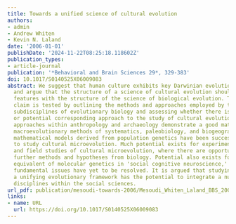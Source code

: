 ```yaml
---
title: Towards a unified science of cultural evolution
authors:
- admin
- Andrew Whiten
- Kevin N. Laland
date: '2006-01-01'
publishDate: '2024-11-22T08:25:18.118602Z'
publication_types:
- article-journal
publication: '*Behavioral and Brain Sciences 29*, 329-383'
doi: 10.1017/S0140525X06009083
abstract: We suggest that human culture exhibits key Darwinian evolutionary properties,
  and argue that the structure of a science of cultural evolution should share fundamental
  features with the structure of the science of biological evolution. This latter
  claim is tested by outlining the methods and approaches employed by the principal
  subdisciplines of evolutionary biology and assessing whether there is an existing
  or potential corresponding approach to the study of cultural evolution. Existing
  approaches within anthropology and archaeology demonstrate a good match with the
  macroevolutionary methods of systematics, paleobiology, and biogeography, whereas
  mathematical models derived from population genetics have been successfully developed
  to study cultural microevolution. Much potential exists for experimental simulations
  and field studies of cultural microevolution, where there are opportunities to borrow
  further methods and hypotheses from biology. Potential also exists for the cultural
  equivalent of molecular genetics in 'social cognitive neuroscience,' although many
  fundamental issues have yet to be resolved. It is argued that studying culture within
  a unifying evolutionary framework has the potential to integrate a number of separate
  disciplines within the social sciences.
url_pdf: publication/mesoudi-towards-2006/Mesoudi_Whiten_Laland_BBS_2006.pdf
links:
- name: URL
  url: https://doi.org/10.1017/S0140525X06009083
---
```

